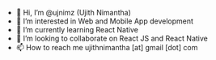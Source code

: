- 👋 Hi, I’m @ujnimz (Ujith Nimantha)
- 👀 I’m interested in Web and Mobile App development
- 🌱 I’m currently learning React Native
- 💞️ I’m looking to collaborate on React JS and React Native
- 📫 How to reach me ujithnimantha [at] gmail [dot] com

<!---
ujnimz/ujnimz is a ✨ special ✨ repository because its `README.md` (this file) appears on your GitHub profile.
You can click the Preview link to take a look at your changes.
--->
